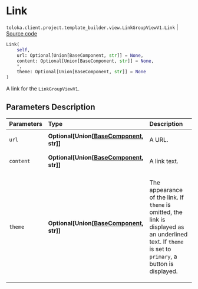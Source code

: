 # Link
`toloka.client.project.template_builder.view.LinkGroupViewV1.Link` | [Source code](https://github.com/Toloka/toloka-kit/blob/v1.2.3/src/client/project/template_builder/view.py#L343)

```python
Link(
    self,
    url: Optional[Union[BaseComponent, str]] = None,
    content: Optional[Union[BaseComponent, str]] = None,
    *,
    theme: Optional[Union[BaseComponent, str]] = None
)
```

A link for the `LinkGroupViewV1`.

## Parameters Description

| Parameters | Type | Description |
| :----------| :----| :-----------|
`url`|**Optional\[Union\[[BaseComponent](toloka.client.project.template_builder.base.BaseComponent.md), str\]\]**|<p>A URL.</p>
`content`|**Optional\[Union\[[BaseComponent](toloka.client.project.template_builder.base.BaseComponent.md), str\]\]**|<p>A link text.</p>
`theme`|**Optional\[Union\[[BaseComponent](toloka.client.project.template_builder.base.BaseComponent.md), str\]\]**|<p>The appearance of the link. If `theme` is omitted, the link is displayed as an underlined text. If `theme` is set to `primary`, a button is displayed.</p>
